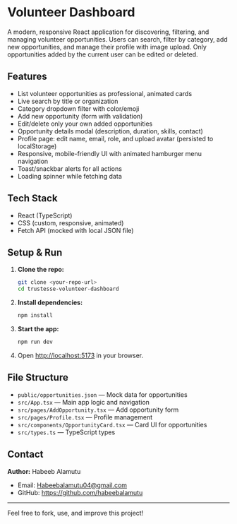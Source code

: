 # Volunteer Dashboard

A modern, responsive React application for discovering, filtering, and managing volunteer opportunities. Users can search, filter by category, add new opportunities, and manage their profile with image upload. Only opportunities added by the current user can be edited or deleted.

## Features
- List volunteer opportunities as professional, animated cards
- Live search by title or organization
- Category dropdown filter with color/emoji
- Add new opportunity (form with validation)
- Edit/delete only your own added opportunities
- Opportunity details modal (description, duration, skills, contact)
- Profile page: edit name, email, role, and upload avatar (persisted to localStorage)
- Responsive, mobile-friendly UI with animated hamburger menu navigation
- Toast/snackbar alerts for all actions
- Loading spinner while fetching data

## Tech Stack
- React (TypeScript)
- CSS (custom, responsive, animated)
- Fetch API (mocked with local JSON file)

## Setup & Run
1. **Clone the repo:**
   ```sh
   git clone <your-repo-url>
   cd trustesse-volunteer-dashboard
   ```
2. **Install dependencies:**
   ```sh
   npm install
   ```
3. **Start the app:**
   ```sh
   npm run dev
   ```
4. Open [http://localhost:5173](http://localhost:5173) in your browser.

## File Structure
- `public/opportunities.json` — Mock data for opportunities
- `src/App.tsx` — Main app logic and navigation
- `src/pages/AddOpportunity.tsx` — Add opportunity form
- `src/pages/Profile.tsx` — Profile management
- `src/components/OpportunityCard.tsx` — Card UI for opportunities
- `src/types.ts` — TypeScript types



## Contact
**Author:** Habeeb Alamutu

- Email: Habeebalamutu04@gmail.com
- GitHub: https://github.com/habeebalamutu

---
Feel free to fork, use, and improve this project!
